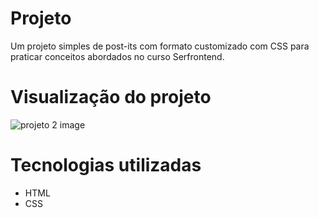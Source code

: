 # Projeto

Um projeto simples de post-its com formato customizado com CSS para praticar conceitos abordados no curso Serfrontend.

# Visualização do projeto

![projeto 2 image](https://github.com/user-attachments/assets/d7732fa8-d0c8-4dad-87d2-2601bee68625)

# Tecnologias utilizadas

- HTML
- CSS
  
